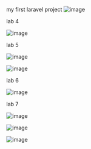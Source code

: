 my first laravel project
![image](https://user-images.githubusercontent.com/72996538/108630997-d0a05c80-7478-11eb-98dd-f4d2bd2508f9.png)

lab 4

![image](https://user-images.githubusercontent.com/72996538/109343878-0aa99e00-787f-11eb-9b04-e93e33d6366f.PNG)

lab 5

![image](https://user-images.githubusercontent.com/72996538/110239343-87133f80-7f57-11eb-881c-601a6058ebcd.png)

![image](https://user-images.githubusercontent.com/72996538/110239365-a01bf080-7f57-11eb-8979-fe9d27b667cd.png)


lab 6

![image](https://user-images.githubusercontent.com/72996538/111159098-c8d06580-85a9-11eb-80c9-ef2143ef7885.PNG)

lab 7

![image](https://user-images.githubusercontent.com/72996538/111659447-4dc3b500-881e-11eb-8180-cdba16078ce5.PNG)

![image](https://user-images.githubusercontent.com/72996538/111659515-5c11d100-881e-11eb-91da-ce3870c037ff.PNG)

![image](https://user-images.githubusercontent.com/72996538/111659571-67fd9300-881e-11eb-8fcd-65b1c11860c1.PNG)


